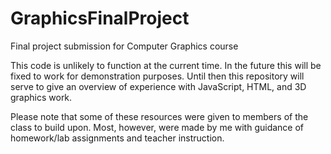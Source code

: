 # GraphicsFinalProject
Final project submission for Computer Graphics course

This code is unlikely to function at the current time. In the future this will be fixed to work for demonstration purposes. Until then
this repository will serve to give an overview of experience with JavaScript, HTML, and 3D graphics work.

Please note that some of these resources were given to members of the class to build upon. Most, however, were made by me with guidance
of homework/lab assignments and teacher instruction.

